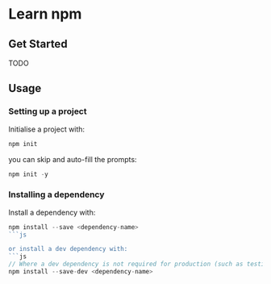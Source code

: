 # Learn npm

## Get Started

TODO

## Usage

### Setting up a project
Initialise a project with:
```js
npm init
```

you can skip and auto-fill the prompts:
```js
npm init -y
```

### Installing a dependency
Install a dependency with:
```js
npm install --save <dependency-name>
```js

or install a dev dependency with:
```js
// Where a dev dependency is not required for production (such as testing framework, etc)
npm install --save-dev <dependency-name>
```
